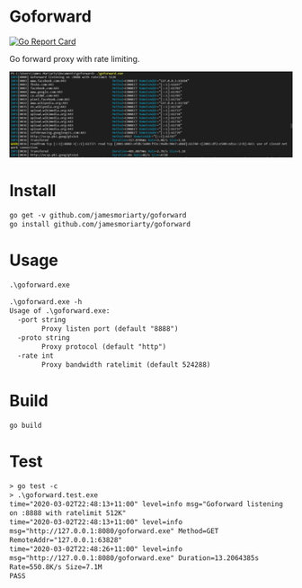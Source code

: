 # Goforward

[![Go Report Card](https://goreportcard.com/badge/github.com/jamesmoriarty/goforward)](https://goreportcard.com/report/github.com/jamesmoriarty/goforward)

Go forward proxy with rate limiting.

![Screenshot][1]

# Install

```
go get -v github.com/jamesmoriarty/goforward
go install github.com/jamesmoriarty/goforward
```

# Usage

```
.\goforward.exe
```

```
.\goforward.exe -h
Usage of .\goforward.exe:
  -port string
        Proxy listen port (default "8888")
  -proto string
        Proxy protocol (default "http")
  -rate int
        Proxy bandwidth ratelimit (default 524288)
```

# Build 

```
go build
```

# Test

```
> go test -c
> .\goforward.test.exe
time="2020-03-02T22:48:13+11:00" level=info msg="Goforward listening on :8888 with ratelimit 512K"
time="2020-03-02T22:48:13+11:00" level=info msg="http://127.0.0.1:8080/goforward.exe" Method=GET RemoteAddr="127.0.0.1:63828"
time="2020-03-02T22:48:26+11:00" level=info msg="http://127.0.0.1:8080/goforward.exe" Duration=13.2064385s Rate=550.8K/s Size=7.1M
PASS
```

[1]: docs/screenshot.PNG
